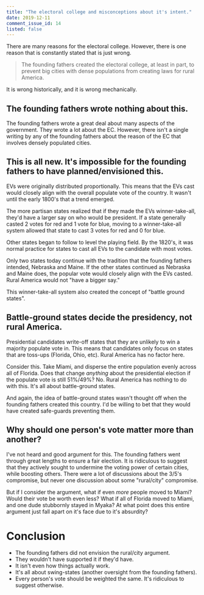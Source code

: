 ```yaml
---
title: "The electoral college and misconceptions about it's intent."
date: 2019-12-11
comment_issue_id: 14
listed: false
---
```


There are many reasons for the electoral college. However, there is one reason that is constantly stated that is just wrong.

> The founding fathers created the electoral college, at least in part, to prevent big cities with dense populations from creating laws for rural America.

It is wrong historically, and it is wrong mechanically.

## The founding fathers wrote nothing about this.

The founding fathers wrote a great deal about many aspects of the government. They wrote a lot about the EC. However, there isn't a single writing by any of the founding fathers about the reason of the EC that involves densely populated cities.

## This is all new. It's impossible for the founding fathers to have planned/envisioned this.

EVs were originally distributed proportionally. This means that the EVs cast would closely align with the overall populate vote of the country. It wasn't until the early 1800's that a trend emerged.

The more partisan states realized that if they made the EVs winner-take-all, they'd have a larger say on who would be president. If a state generally casted 2 votes for red and 1 vote for blue, moving to a winner-take-all system allowed that state to cast 3 votes for red and 0 for blue.

Other states began to follow to level the playing field. By the 1820's, it was normal practice for states to cast all EVs to the candidate with most votes.

Only two states today continue with the tradition that the founding fathers intended, Nebraska and Maine. If the other states continued as Nebraska and Maine does, the popular vote would closely align with the EVs casted. Rural America would not "have a bigger say."

This winner-take-all system also created the concept of "battle ground states".

## Battle-ground states decide the presidency, not rural America.

Presidential candidates write-off states that they are unlikely to win a majority populate vote in. This means that candidates only focus on states that are toss-ups (Florida, Ohio, etc). Rural America has no factor here.

Consider this. Take Miami, and disperse the entire population evenly across all of Florida. Does that change *anything* about the presidential election if the populate vote is still 51%/49%? No. Rural America has nothing to do with this. It's all about battle-ground states.

And again, the idea of battle-ground states wasn't thought off when the founding fathers created this country. I'd be willing to bet that they would have created safe-guards preventing them.

## Why should one person's vote matter more than another?

I've not heard and good argument for this. The founding fathers went through great lengths to ensure a fair election. It is ridiculous to suggest that they actively sought to undermine the voting power of certain cities, while boosting others. There were a lot of discussions about the 3/5's compromise, but never one discussion about some "rural/city" compromise.

But if I consider the argument, what if even *more* people moved to Miami? Would their vote be worth even less? What if all of Florida moved to Miami, and one dude stubbornly stayed in Myaka? At what point does this entire argument just fall apart on it's face due to it's absurdity?

# Conclusion

* The founding fathers did not envision the rural/city argument.
* They wouldn't have supported it if they'd have.
* It isn't even how things actually work.
* It's all about swing-states (another oversight from the founding fathers).
* Every person's vote should be weighted the same. It's ridiculous to suggest otherwise.